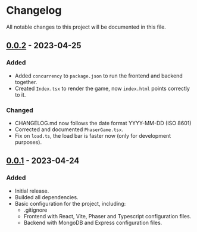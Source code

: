 # Changelog

All notable changes to this project will be documented in this file.

## [0.0.2] - 2023-04-25

### Added

- Added `concurrency` to `package.json` to run the frontend and backend together.
- Created `Index.tsx` to render the game, now `index.html` points correctly to it.

### Changed

- CHANGELOG.md now follows the date format YYYY-MM-DD (ISO 8601)
- Corrected and documented `PhaserGame.tsx`.
- Fix on `load.ts`, the load bar is faster now (only for development purposes).

## [0.0.1] - 2023-04-24

### Added

- Initial release.
- Builded all dependencies.
- Basic configuration for the project, including:
  - .gitignore
  - Frontend with React, Vite, Phaser and Typescript configuration files.
  - Backend with MongoDB and Express configuration files.

[0.0.1]: https://github.com/xSharkhy/TFG/releases/tag/v0.0.1
[0.0.2]: https://github.com/xSharkhy/TFG/compare/v0.0.1...v0.0.2
